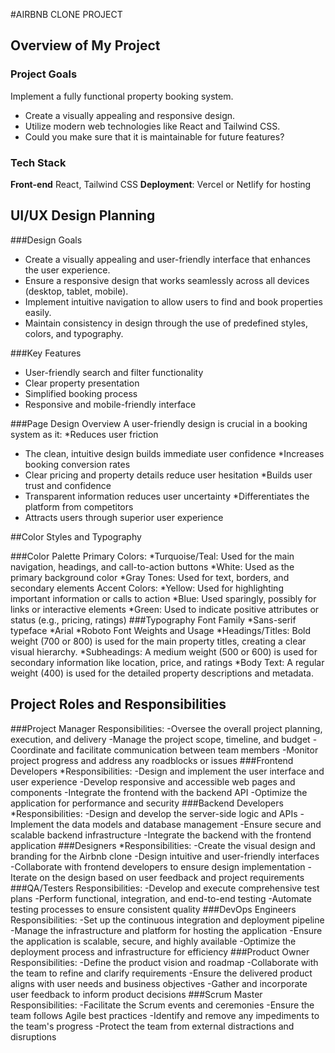 #AIRBNB CLONE PROJECT

## Overview of My Project 

### Project Goals
Implement a fully functional property booking system.
- Create a visually appealing and responsive design.
- Utilize modern web technologies like React and Tailwind CSS.
- Could you make sure that it is maintainable for future features?

### Tech Stack
**Front-end** React, Tailwind CSS 
**Deployment**: Vercel or Netlify for hosting




## UI/UX Design Planning

###Design Goals
- Create a visually appealing and user-friendly interface that enhances the user experience.
- Ensure a responsive design that works seamlessly across all devices (desktop, tablet, mobile).
- Implement intuitive navigation to allow users to find and book properties easily.
- Maintain consistency in design through the use of predefined styles, colors, and typography.

###Key Features
- User-friendly search and filter functionality
- Clear property presentation
- Simplified booking process
- Responsive and mobile-friendly interface

###Page Design Overview
A user-friendly design is crucial in a booking system as it:
*Reduces user friction
- The clean, intuitive design builds immediate user confidence
*Increases booking conversion rates
- Clear pricing and property details reduce user hesitation
*Builds user trust and confidence
- Transparent information reduces user uncertainty
*Differentiates the platform from competitors
- Attracts users through superior user experience



##Color Styles and Typography

###Color Palette
Primary Colors:
*Turquoise/Teal: Used for the main navigation, headings, and call-to-action buttons
*White: Used as the primary background color
*Gray Tones: Used for text, borders, and secondary elements
Accent Colors:
*Yellow: Used for highlighting important information or calls to action
*Blue: Used sparingly, possibly for links or interactive elements
*Green: Used to indicate positive attributes or status (e.g., pricing, ratings)
###Typography
Font Family
*Sans-serif typeface
*Arial
*Roboto
Font Weights and Usage
*Headings/Titles: Bold weight (700 or 800) is used for the main property titles, creating a clear visual hierarchy.
*Subheadings: A medium weight (500 or 600) is used for secondary information like location, price, and ratings
*Body Text: A regular weight (400) is used for the detailed property descriptions and metadata.




## Project Roles and Responsibilities
###Project Manager
Responsibilities:
-Oversee the overall project planning, execution, and delivery
-Manage the project scope, timeline, and budget
-Coordinate and facilitate communication between team members
-Monitor project progress and address any roadblocks or issues
###Frontend Developers
*Responsibilities:
-Design and implement the user interface and user experience
-Develop responsive and accessible web pages and components
-Integrate the frontend with the backend API
-Optimize the application for performance and security
###Backend Developers
*Responsibilities:
-Design and develop the server-side logic and APIs
-Implement the data models and database management
-Ensure secure and scalable backend infrastructure
-Integrate the backend with the frontend application
###Designers
*Responsibilities:
-Create the visual design and branding for the Airbnb clone
-Design intuitive and user-friendly interfaces
-Collaborate with frontend developers to ensure design implementation
-Iterate on the design based on user feedback and project requirements
###QA/Testers
Responsibilities:
-Develop and execute comprehensive test plans
-Perform functional, integration, and end-to-end testing
-Automate testing processes to ensure consistent quality
###DevOps Engineers
Responsibilities:
-Set up the continuous integration and deployment pipeline
-Manage the infrastructure and platform for hosting the application
-Ensure the application is scalable, secure, and highly available
-Optimize the deployment process and infrastructure for efficiency
###Product Owner
Responsibilities:
-Define the product vision and roadmap
-Collaborate with the team to refine and clarify requirements
-Ensure the delivered product aligns with user needs and business objectives
-Gather and incorporate user feedback to inform product decisions
###Scrum Master
Responsibilities: 
-Facilitate the Scrum events and ceremonies
-Ensure the team follows Agile best practices
-Identify and remove any impediments to the team's progress
-Protect the team from external distractions and disruptions


